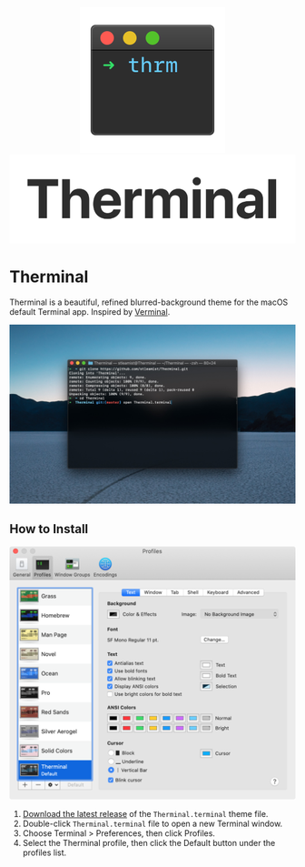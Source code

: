 <p align="center">
    <img src="/docs/images/therminal-icon.svg">
    <img src="/docs/images/therminal-logotype.svg">
</p>

# Therminal
Therminal is a beautiful, refined blurred-background theme for the macOS default Terminal app. Inspired by [Verminal](https://github.com/defringe/verminal).

<p align="center">
    <img src="/docs/images/therminal-screenshot.jpg">
</p>

## How to Install
<img src="/docs/images/terminal-preferences-light.png" width="667px">

1. [Download the latest release](https://github.com/stleamist/Therminal/releases/latest) of the `Therminal.terminal` theme file.
2. Double-click `Therminal.terminal` file to open a new Terminal window.
3. Choose Terminal \> Preferences, then click Profiles.
4. Select the Therminal profile, then click the Default button under the profiles list.